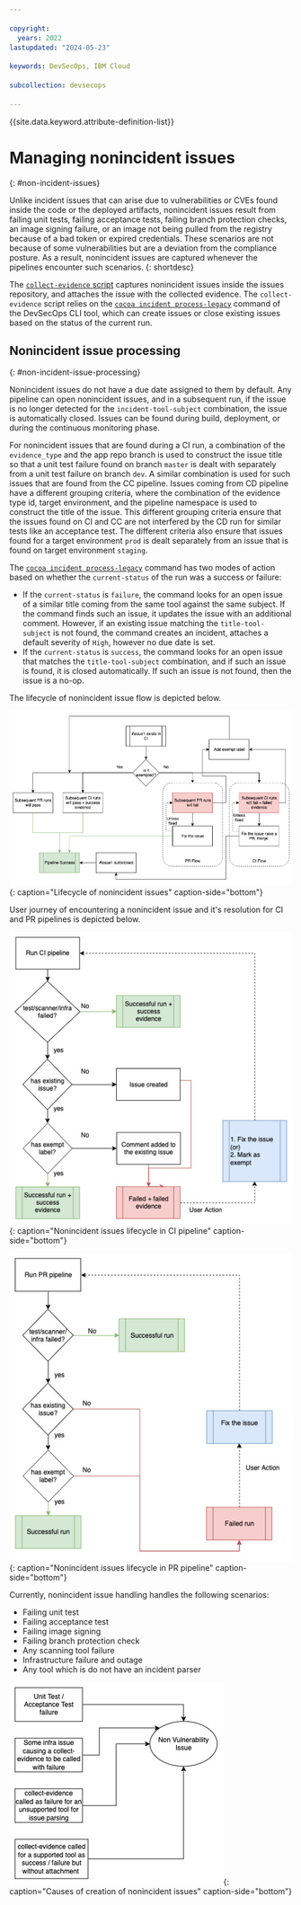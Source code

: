 ```yaml
---

copyright:
  years: 2022
lastupdated: "2024-05-23"

keywords: DevSecOps, IBM Cloud

subcollection: devsecops

---
```


{{site.data.keyword.attribute-definition-list}}

# Managing nonincident issues
{: #non-incident-issues}

Unlike incident issues that can arise due to vulnerabilities or CVEs found inside the code or the deployed artifacts, nonincident issues result from failing unit tests, failing acceptance tests, failing branch protection checks, an image signing failure, or an image not being pulled from the registry because of a bad token or expired credentials. These scenarios are not because of some vulnerabilities but are a deviation from the compliance posture. As a result, nonincident issues are captured whenever the pipelines encounter such scenarios.
{: shortdesc}

The [`collect-evidence` script](/docs/devsecops?topic=devsecops-devsecops-collect-evidence) captures nonincident issues inside the issues repository, and attaches the issue with the collected evidence. The `collect-evidence` script relies on the [`cocoa incident process-legacy`](/docs/devsecops?topic=devsecops-cd-devsecops-cli#incident-process-legacy) command of the DevSecOps CLI tool, which can create issues or close existing issues based on the status of the current run.

## Nonincident issue processing
{: #non-incident-issue-processing}

Nonincident issues do not have a due date assigned to them by default. Any pipeline can open nonincident issues, and in a subsequent run, if the issue is no longer detected for the `incident-tool-subject` combination, the issue is automatically closed. Issues can be found during build, deployment, or during the continuous monitoring phase.

For nonincident issues that are found during a CI run, a combination of the `evidence_type` and the app repo branch is used to construct the issue title so that a unit test failure found on branch `master` is dealt with separately from a unit test failure on branch `dev`. A similar combination is used for such issues that are found from the CC pipeline. Issues coming from CD pipeline have a different grouping criteria, where the combination of the evidence type id, target environment, and the pipeline namespace is used to construct the title of the issue. This different grouping criteria ensure that the issues found on CI and CC are not interfered by the CD run for similar tests like an acceptance test. The different criteria also ensure that issues found for a target environment `prod` is dealt separately from an issue that is found on target environment `staging`.

The [`cocoa incident process-legacy`](/docs/devsecops?topic=devsecops-cd-devsecops-cli#incident-process-legacy) command has two modes of action based on whether the `current-status` of the run was a success or failure:

- If the `current-status` is `failure`, the command looks for an open issue of a similar title coming from the same tool against the same subject. If the command finds such an issue, it updates the issue with an additional comment. However, if an existing issue matching the `title-tool-subject` is not found, the command creates an incident, attaches a default severity of `High`, however no due date is set.
- If the `current-status` is `success`, the command looks for an open issue that matches the `title-tool-subject` combination, and if such an issue is found, it is closed automatically. If such an issue is not found, then the issue is a no-op.

The lifecycle of nonincident issue flow is depicted below.

![Lifecycle of nonincident issues](images/issue-mgmt-non-vuln-flow-user-journey.jpg "Lifecycle of nonincident issues"){: caption="Lifecycle of nonincident issues" caption-side="bottom"}

User journey of encountering a nonincident issue and it's resolution for CI and PR pipelines is depicted below.

![Nonincident issues lifecycle in CI pipeline](images/issue-mgmt-CI-non-vuln-flow.jpg "Nonincident issues lifecycle in CI pipeline"){: caption="Nonincident issues lifecycle in CI pipeline" caption-side="bottom"}

![Nonincident issues lifecycle in PR pipeline](images/issue-mgmt-PR-non-vuln-flow.jpg "Nonincident issues lifecycle in PR pipeline"){: caption="Nonincident issues lifecycle in PR pipeline" caption-side="bottom"}

Currently, nonincident issue handling handles the following scenarios:

- Failing unit test
- Failing acceptance test
- Failing image signing
- Failing branch protection check
- Any scanning tool failure
- Infrastructure failure and outage
- Any tool which is do not have an incident parser

![Causes of creation of nonincident issues](images/issue-mgmt-non-vuln-flow-causes.jpg "Causes of creation of nonincident issues"){: caption="Causes of creation of nonincident issues" caption-side="bottom"}
